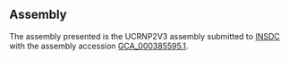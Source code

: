 

Assembly
--------

The assembly presented is the UCRNP2V3 assembly submitted to
[INSDC](http://www.insdc.org) with the assembly accession
[GCA\_000385595.1](http://www.ebi.ac.uk/ena/data/view/GCA_000385595.1).
